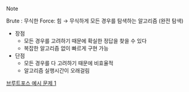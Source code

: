 >[!NOTE] 
>Brute : 무식한 Force: 힘
→ 무식하게 모든 경우를 탐색하는 알고리즘 (완전 탐색)
- 장점 
	- 모든 경우를 고려하기 때문에 확실한 정답을 찾을 수 있다
	- 복잡한 알고리즘 없이 빠르게 구현 가능
- 단점
	- 모든 경우를 다 고려하기 때문에 비효율적
	- 알고리즘 실행시간이 오래걸림

[브루트포스 예시 문제 1](../../daily/2024-01-26.md)